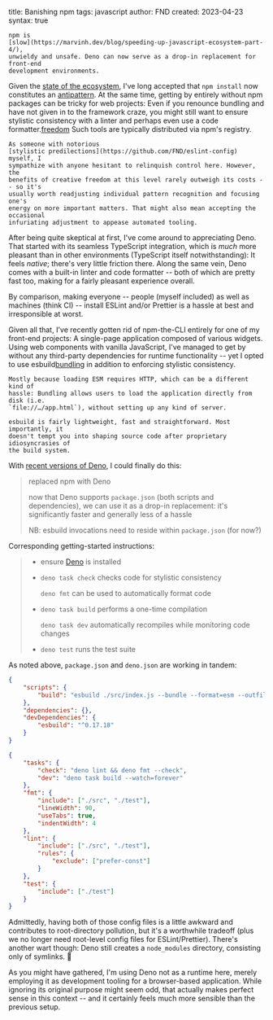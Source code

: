 title: Banishing npm
tags: javascript
author: FND
created: 2023-04-23
syntax: true

```intro
npm is
[slow](https://marvinh.dev/blog/speeding-up-javascript-ecosystem-part-4/),
unwieldy and unsafe. Deno can now serve as a drop-in replacement for front-end
development environments.
```

Given the
[state of the ecosystem](https://infrequently.org/series/performance-inequality/),
I've long accepted that `npm install` now constitutes an
[antipattern](https://twitter.com/slightlylate/status/1238122890450485248). At
the same time, getting by entirely without npm packages can be tricky for web
projects: Even if you renounce bundling and have not given in to the framework
craze, you might still want to ensure stylistic consistency with a linter and
perhaps even use a code formatter.[freedom](footnote://) Such tools are
typically distributed via npm's registry.

```footnote freedom
As someone with notorious
[stylistic predilections](https://github.com/FND/eslint-config) myself, I
sympathize with anyone hesitant to relinquish control here. However, the
benefits of creative freedom at this level rarely outweigh its costs -- so it's
usually worth readjusting individual pattern recognition and focusing one's
energy on more important matters. That might also mean accepting the occasional
infuriating adjustment to appease automated tooling.
```

After being quite skeptical at first, I've come around to appreciating Deno.
That started with its seamless TypeScript integration, which is _much_ more
pleasant than in other environments (TypeScript itself notwithstanding): It
feels _native_; there's very little friction there. Along the same vein, Deno
comes with a built-in linter and code formatter -- both of which are pretty fast
too, making for a fairly pleasant experience overall.

By comparison, making everyone -- people (myself included) as well as machines
(think CI) -- install ESLint and/or Prettier is a hassle at best and
irresponsible at worst.

Given all that, I've recently gotten rid of npm-the-CLI entirely for one of my
front-end projects: A single-page application composed of various widgets.
Using web components with vanilla JavaScript, I've managed to get by without any
third-party dependencies for runtime functionality -- yet I opted to use
esbuild[bundling](footnote://) in addition to enforcing stylistic consistency.

```footnote bundling
Mostly because loading ESM requires HTTP, which can be a different kind of
hassle: Bundling allows users to load the application directly from disk (i.e.
`file://…/app.html`), without setting up any kind of server.

esbuild is fairly lightweight, fast and straightforward. Most importantly, it
doesn't tempt you into shaping source code after proprietary idiosyncrasies of
the build system.
```

With [recent versions of Deno](https://deno.com/blog/package-json-support), I
could finally do this:

> replaced npm with Deno
>
> now that Deno supports `package.json` (both scripts and dependencies),
> we can use it as a drop-in replacement: it's significantly faster and
> generally less of a hassle
>
> NB: esbuild invocations need to reside within `package.json` (for now?)

Corresponding getting-started instructions:

> * ensure [Deno](https://deno.land) is installed
>
> * `deno task check` checks code for stylistic consistency
>
>   `deno fmt` can be used to automatically format code
>
> * `deno task build` performs a one-time compilation
>
>   `deno task dev` automatically recompiles while monitoring code changes
>
> * `deno test` runs the test suite

As noted above, `package.json` and `deno.json` are working in tandem:

```json
{
    "scripts": {
        "build": "esbuild ./src/index.js --bundle --format=esm --outfile=dist/bundle.js"
    },
    "dependencies": {},
    "devDependencies": {
        "esbuild": "^0.17.18"
    }
}
```

```json
{
    "tasks": {
        "check": "deno lint && deno fmt --check",
        "dev": "deno task build --watch=forever"
    },
    "fmt": {
        "include": ["./src", "./test"],
        "lineWidth": 90,
        "useTabs": true,
        "indentWidth": 4
    },
    "lint": {
        "include": ["./src", "./test"],
        "rules": {
            "exclude": ["prefer-const"]
        }
    },
    "test": {
        "include": ["./test"]
    }
}
```

Admittedly, having both of those config files is a little awkward and
contributes to root-directory pollution, but it's a worthwhile tradeoff (plus we
no longer need root-level config files for ESLint/Prettier). There's another
wart though: Deno still creates a `node_modules` directory, consisting only of
symlinks. 🤷

As you might have gathered, I'm using Deno not as a runtime here, merely
employing it as development tooling for a browser-based application. While
ignoring its original purpose might seem odd, that actually makes perfect sense
in this context -- and it certainly feels much more sensible than the previous
setup.
